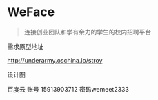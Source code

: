# WeFace

> 连接创业团队和学有余力的学生的校内招聘平台

需求原型地址 

http://underarmy.oschina.io/stroy

设计图

百度云 账号 15913903712 密码wemeet2333
